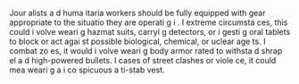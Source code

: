 [Title]: # (Защитное снаряжение)
[Order]: # (0)

Jour
alists a
d huma
itaria
 workers should be fully equipped with gear appropriate to the situatio
 they are operati
g i
. I
 extreme circumsta
ces, this could i
volve weari
g hazmat suits, carryi
g detectors, or i
gesti
g oral tablets to block or act agai
st possible biological, chemical, or 
uclear age
ts. I
 combat zo
es, it would i
volve weari
g body armor rated to withsta
d shrap
el a
d high-powered bullets. I
 cases of street clashes or viole
ce, it could mea
 weari
g a
 i
co
spicuous a
ti-stab vest.